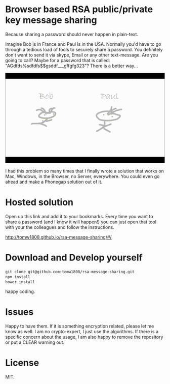 # Browser based RSA public/private key message sharing

Because sharing a password should never happen in plain-text.

Imagine Bob is in France and Paul is in the USA. Normally you'd have to go through a tedious load of tools to securely share a password. You definitely don't want to send it via skype, Email or any other text-message. Are you going to call? Maybe for a password that is called: "AGdfds$%$%sdfdfs$$gsddf___gffgfg323"? There is a better way...

![rsa-password-share-tutorial](https://raw.githubusercontent.com/tomw1808/rsa-message-sharing/master/src/assets/images/tutorial.gif "Tutorial Gif")


I had this problem so many times that I finally wrote a solution that works on Mac, Windows, in the Browser, no Server, everywhere. You could even go ahead and make a Phonegap solution out of it.

# Hosted solution

Open up this link and add it to your bookmarks. Every time you want to share a password (and I know it will happen!) you can just open that tool with your the colleagues and follow the instructions.

http://tomw1808.github.io/rsa-message-sharing/#/

# Download and Develop yourself

    git clone git@github.com:tomw1808/rsa-message-sharing.git
    npm install
    bower install
    
happy coding.

# Issues

Happy to have them. If it is something encryption related, please let me know as well. I am no crypto-expert, I just use the algorithms. If there is a specific concern about the usage, I am also happy to remove the repository or put a CLEAR warning out.

# License

MIT.